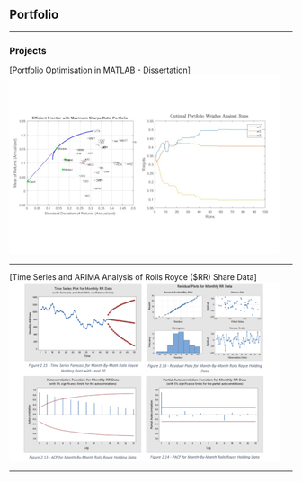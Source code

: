 ## Portfolio

---

### Projects 

[Portfolio Optimisation in MATLAB - Dissertation]
<img src="images/dummy_thumbnailFYP.jpg?raw=true"/>

---
[Time Series and ARIMA Analysis of Rolls Royce ($RR) Share Data]
<img src="images/dummy_thumbnailRR.jpg?raw=true"/>

---
<!--[Project 3 Title](http://example.com/)
<!--<img src="images/dummy_thumbnail.jpg?raw=true"/>

---

### Work in Progress...

<!-- - [Project 1 Title](http://example.com/)
<!-- - [Project 2 Title](http://example.com/)
<!-- - [Project 3 Title](http://example.com/)
<!-- - [Project 4 Title](http://example.com/)
<!-- - [Project 5 Title](http://example.com/)

---




---
<p style="font-size:11px">Page template forked from <a href="https://github.com/evanca/quick-portfolio">evanca</a></p>
<!-- Remove above link if you don't want to attibute -->
